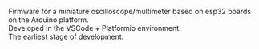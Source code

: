 Firmware for a miniature oscilloscope/multimeter based on esp32 boards on the Arduino platform.   
Developed in the VSCode + Platformio environment.  
The earliest stage of development.  
